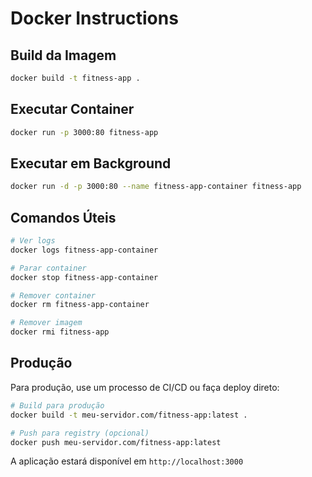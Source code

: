 # Docker Instructions

## Build da Imagem
```bash
docker build -t fitness-app .
```

## Executar Container
```bash
docker run -p 3000:80 fitness-app
```

## Executar em Background
```bash
docker run -d -p 3000:80 --name fitness-app-container fitness-app
```

## Comandos Úteis
```bash
# Ver logs
docker logs fitness-app-container

# Parar container
docker stop fitness-app-container

# Remover container
docker rm fitness-app-container

# Remover imagem
docker rmi fitness-app
```

## Produção
Para produção, use um processo de CI/CD ou faça deploy direto:
```bash
# Build para produção
docker build -t meu-servidor.com/fitness-app:latest .

# Push para registry (opcional)
docker push meu-servidor.com/fitness-app:latest
```

A aplicação estará disponível em `http://localhost:3000`